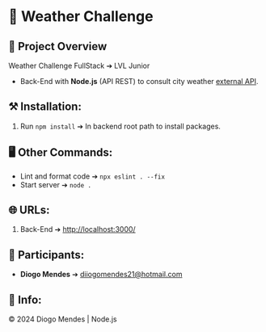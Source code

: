 # 🚀 Weather Challenge

## 📖 Project Overview

Weather Challenge FullStack ➔ LVL Junior

-   Back-End with **Node.js** (API REST) to consult city weather [external API](https://openweathermap.org/).

## ⚒️ Installation:

1. Run `npm install` ➔ In backend root path to install packages.

## 🖥️ Other Commands:

-   Lint and format code ➔ `npx eslint . --fix`
-   Start server ➔ `node .`

## 🌐 URLs:

1. Back-End ➔ [http://localhost:3000/](http://localhost:3000/)

## 👥 Participants:

-   **Diogo Mendes** ➔ [diiogomendes21@hotmail.com](mailto:diiogomendes21@hotmail.com)

## 📅 Info:

© 2024 Diogo Mendes | Node.js
